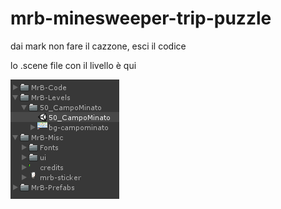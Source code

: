 # mrb-minesweeper-trip-puzzle
dai mark non fare il cazzone, esci il codice

lo .scene file con il livello è qui 

![scene](scene-file.png)